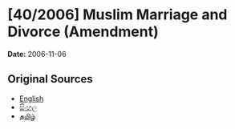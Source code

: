 # [40/2006] Muslim Marriage and Divorce (Amendment)

**Date:** 2006-11-06

## Original Sources

- [English](https://documents.gov.lk/view/acts/2006/11/40-2006_E.pdf)
- [සිංහල](https://documents.gov.lk/view/acts/2006/11/40-2006_S.pdf)
- [தமிழ்](https://documents.gov.lk/view/acts/2006/11/40-2006_T.pdf)
